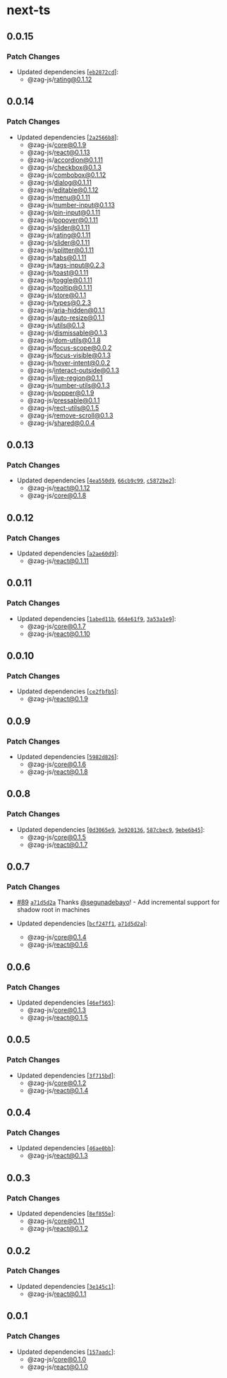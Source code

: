 # next-ts

## 0.0.15

### Patch Changes

- Updated dependencies [[`eb2872cd`](https://github.com/chakra-ui/zag/commit/eb2872cd83785be2c13ee7b9dfc651f75310f856)]:
  - @zag-js/rating@0.1.12

## 0.0.14

### Patch Changes

- Updated dependencies [[`2a2566b8`](https://github.com/chakra-ui/zag/commit/2a2566b8be1441ae98215bec594e4c996f3b8aaf)]:
  - @zag-js/core@0.1.9
  - @zag-js/react@0.1.13
  - @zag-js/accordion@0.1.11
  - @zag-js/checkbox@0.1.3
  - @zag-js/combobox@0.1.12
  - @zag-js/dialog@0.1.11
  - @zag-js/editable@0.1.12
  - @zag-js/menu@0.1.11
  - @zag-js/number-input@0.1.13
  - @zag-js/pin-input@0.1.11
  - @zag-js/popover@0.1.11
  - @zag-js/slider@0.1.11
  - @zag-js/rating@0.1.11
  - @zag-js/slider@0.1.11
  - @zag-js/splitter@0.1.11
  - @zag-js/tabs@0.1.11
  - @zag-js/tags-input@0.2.3
  - @zag-js/toast@0.1.11
  - @zag-js/toggle@0.1.11
  - @zag-js/tooltip@0.1.11
  - @zag-js/store@0.1.1
  - @zag-js/types@0.2.3
  - @zag-js/aria-hidden@0.1.1
  - @zag-js/auto-resize@0.1.1
  - @zag-js/utils@0.1.3
  - @zag-js/dismissable@0.1.3
  - @zag-js/dom-utils@0.1.8
  - @zag-js/focus-scope@0.0.2
  - @zag-js/focus-visible@0.1.3
  - @zag-js/hover-intent@0.0.2
  - @zag-js/interact-outside@0.1.3
  - @zag-js/live-region@0.1.1
  - @zag-js/number-utils@0.1.3
  - @zag-js/popper@0.1.9
  - @zag-js/pressable@0.1.1
  - @zag-js/rect-utils@0.1.5
  - @zag-js/remove-scroll@0.1.3
  - @zag-js/shared@0.0.4

## 0.0.13

### Patch Changes

- Updated dependencies [[`4ea550d9`](https://github.com/chakra-ui/zag/commit/4ea550d9983e0d20af123481f256cc5cf03d2358),
  [`66cb9c99`](https://github.com/chakra-ui/zag/commit/66cb9c998662fd049590d51cfdcd79f03e2f582b),
  [`c5872be2`](https://github.com/chakra-ui/zag/commit/c5872be2fe057675fb8c7c64ed2c10b99daf697e)]:
  - @zag-js/react@0.1.12
  - @zag-js/core@0.1.8

## 0.0.12

### Patch Changes

- Updated dependencies [[`a2ae60d9`](https://github.com/chakra-ui/zag/commit/a2ae60d991e73fc3a6758272360dceef577e5bda)]:
  - @zag-js/react@0.1.11

## 0.0.11

### Patch Changes

- Updated dependencies [[`1abed11b`](https://github.com/chakra-ui/zag/commit/1abed11bda7fc56fd3f77c3b842e89a934ee3253),
  [`664e61f9`](https://github.com/chakra-ui/zag/commit/664e61f94844f0405b7e646e4a30b8f0f737f21c),
  [`3a53a1e9`](https://github.com/chakra-ui/zag/commit/3a53a1e97306a9fedf1706b95f8e38b03750c2f3)]:
  - @zag-js/core@0.1.7
  - @zag-js/react@0.1.10

## 0.0.10

### Patch Changes

- Updated dependencies [[`ce2fbfb5`](https://github.com/chakra-ui/zag/commit/ce2fbfb527472d002af72ffdd27552df21733d59)]:
  - @zag-js/react@0.1.9

## 0.0.9

### Patch Changes

- Updated dependencies [[`5982d826`](https://github.com/chakra-ui/zag/commit/5982d826126a7b83252fcd0b0479079fccb62189)]:
  - @zag-js/core@0.1.6
  - @zag-js/react@0.1.8

## 0.0.8

### Patch Changes

- Updated dependencies [[`0d3065e9`](https://github.com/chakra-ui/zag/commit/0d3065e94d707d3161d901576421beae66c32aba),
  [`3e920136`](https://github.com/chakra-ui/zag/commit/3e920136c537445a36cf0d04045de1d8ff037ecf),
  [`587cbec9`](https://github.com/chakra-ui/zag/commit/587cbec9b32ee9e8faef5ceeefb779231b152018),
  [`9ebe6b45`](https://github.com/chakra-ui/zag/commit/9ebe6b455bfc1b7bf1ad8f770d70ea7656b6c1fe)]:
  - @zag-js/core@0.1.5
  - @zag-js/react@0.1.7

## 0.0.7

### Patch Changes

- [#89](https://github.com/chakra-ui/zag/pull/89)
  [`a71d5d2a`](https://github.com/chakra-ui/zag/commit/a71d5d2a984e4293ebeb55944e27df20492ad1c0) Thanks
  [@segunadebayo](https://github.com/segunadebayo)! - Add incremental support for shadow root in machines

- Updated dependencies [[`bcf247f1`](https://github.com/chakra-ui/zag/commit/bcf247f18afa5413a7b008f5ab5cbd3665350cb9),
  [`a71d5d2a`](https://github.com/chakra-ui/zag/commit/a71d5d2a984e4293ebeb55944e27df20492ad1c0)]:
  - @zag-js/core@0.1.4
  - @zag-js/react@0.1.6

## 0.0.6

### Patch Changes

- Updated dependencies [[`46ef565`](https://github.com/chakra-ui/zag/commit/46ef5659a855a382af1e5b0e24d35d03466cfb22)]:
  - @zag-js/core@0.1.3
  - @zag-js/react@0.1.5

## 0.0.5

### Patch Changes

- Updated dependencies [[`3f715bd`](https://github.com/chakra-ui/zag/commit/3f715bdc4f52cdbf71ce9a22a3fc20d31c5fea89)]:
  - @zag-js/core@0.1.2
  - @zag-js/react@0.1.4

## 0.0.4

### Patch Changes

- Updated dependencies [[`46ae0bb`](https://github.com/chakra-ui/zag/commit/46ae0bb7a520cb0ba04ff15fa8b202406d202eb1)]:
  - @zag-js/react@0.1.3

## 0.0.3

### Patch Changes

- Updated dependencies [[`8ef855e`](https://github.com/chakra-ui/zag/commit/8ef855efdf8aaca4355c816cc446bc745e34ec54)]:
  - @zag-js/core@0.1.1
  - @zag-js/react@0.1.2

## 0.0.2

### Patch Changes

- Updated dependencies [[`3e145c1`](https://github.com/chakra-ui/zag/commit/3e145c185d598766aae420f724c7759390cb0404)]:
  - @zag-js/react@0.1.1

## 0.0.1

### Patch Changes

- Updated dependencies [[`157aadc`](https://github.com/chakra-ui/zag/commit/157aadc3ac572d2289432efe32ae3f15a2be4ad1)]:
  - @zag-js/core@0.1.0
  - @zag-js/react@0.1.0
